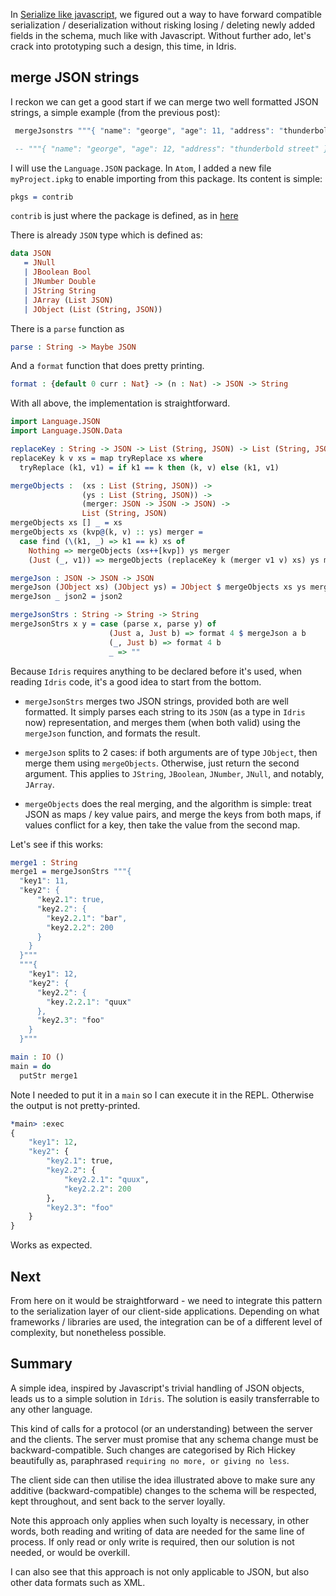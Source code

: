 In [Serialize like javascript](./serialize-like-javascript---the-idea), we figured out a way to have forward compatible serialization / deserialization without risking losing / deleting newly added fields in the schema, much like with Javascript. Without further ado, let's crack into prototyping such a design, this time, in Idris.

## merge JSON strings

I reckon we can get a good start if we can merge two well formatted JSON strings, a simple example (from the previous post):

```idris
 mergeJsonstrs """{ "name": "george", "age": 11, "address": "thunderbold street" }""" """{ "name": "george", "age": 12 }"""

 -- """{ "name": "george", "age": 12, "address": "thunderbold street" }"""
```

I will use the `Language.JSON` package. In `Atom`, I added a new file `myProject.ipkg` to enable importing from this package. Its content is simple:

```idris
pkgs = contrib
```

`contrib` is just where the package is defined, as in [here](https://github.com/idris-lang/Idris-dev/blob/master/libs/contrib/Language/JSON.idr)

There is already `JSON` type which is defined as:

```Idris
data JSON
   = JNull
   | JBoolean Bool
   | JNumber Double
   | JString String
   | JArray (List JSON)
   | JObject (List (String, JSON))
```

There is a `parse` function as
```idris
parse : String -> Maybe JSON
```

And a `format` function that does pretty printing.

```idris
format : {default 0 curr : Nat} -> (n : Nat) -> JSON -> String
```

With all above, the implementation is straightforward.

```idris
import Language.JSON
import Language.JSON.Data

replaceKey : String -> JSON -> List (String, JSON) -> List (String, JSON)
replaceKey k v xs = map tryReplace xs where
  tryReplace (k1, v1) = if k1 == k then (k, v) else (k1, v1)

mergeObjects :  (xs : List (String, JSON)) ->
                (ys : List (String, JSON)) ->
                (merger: JSON -> JSON -> JSON) ->
                List (String, JSON)
mergeObjects xs [] _ = xs
mergeObjects xs (kvp@(k, v) :: ys) merger =
  case find (\(k1, _) => k1 == k) xs of
    Nothing => mergeObjects (xs++[kvp]) ys merger
    (Just (_, v1)) => mergeObjects (replaceKey k (merger v1 v) xs) ys merger

mergeJson : JSON -> JSON -> JSON
mergeJson (JObject xs) (JObject ys) = JObject $ mergeObjects xs ys mergeJson
mergeJson _ json2 = json2

mergeJsonStrs : String -> String -> String
mergeJsonStrs x y = case (parse x, parse y) of
                      (Just a, Just b) => format 4 $ mergeJson a b
                      (_, Just b) => format 4 b
                      _ => ""
```

Because `Idris` requires anything to be declared before it's used, when reading `Idris` code, it's a good idea to start from the bottom.

* `mergeJsonStrs` merges two JSON strings, provided both are well formatted. It simply parses each string to its `JSON` (as a type in `Idris` now) representation, and merges them (when both valid) using the `mergeJson` function, and formats the result.

* `mergeJson` splits to 2 cases: if both arguments are of type `JObject`, then merge them using `mergeObjects`. Otherwise, just return the second argument. This applies to `JString`, `JBoolean`, `JNumber`, `JNull`, and notably, `JArray`.

* `mergeObjects` does the real merging, and the algorithm is simple: treat JSON as maps / key value pairs, and merge the keys from both maps, if values conflict for a key, then take the value from the second map.

Let's see if this works:

```idris
merge1 : String
merge1 = mergeJsonStrs """{
  "key1": 11,
  "key2": {
      "key2.1": true,
      "key2.2": {
        "key2.2.1": "bar",
        "key2.2.2": 200
      }
    }
  }"""
  """{
    "key1": 12,
    "key2": {
      "key2.2": {
        "key.2.2.1": "quux"
      },
      "key2.3": "foo"
    }
  }"""

main : IO ()
main = do
  putStr merge1
```

Note I needed to put it in a `main` so I can execute it in the REPL. Otherwise the output is not pretty-printed.

```Idris
*main> :exec
{
    "key1": 12,
    "key2": {
        "key2.1": true,
        "key2.2": {
            "key2.2.1": "quux",
            "key2.2.2": 200
        },
        "key2.3": "foo"
    }
}
```

Works as expected.

## Next

From here on it would be straightforward - we need to integrate this pattern to the serialization layer of our client-side applications. Depending on what frameworks / libraries are used, the integration can be of a different level of complexity, but nonetheless possible.

## Summary

A simple idea, inspired by Javascript's trivial handling of JSON objects, leads us to a simple solution in `Idris`. The solution is easily transferrable to any other language.

This kind of calls for a protocol (or an understanding) between the server and the clients. The server must promise that any schema change must be backward-compatible. Such changes are categorised by Rich Hickey beautifully as, paraphrased `requiring no more, or giving no less`.

The client side can then utilise the idea illustrated above to make sure any additive (backward-compatible) changes to the schema will be respected, kept throughout, and sent back to the server loyally.

Note this approach only applies when such loyalty is necessary, in other words, both reading and writing of data are needed for the same line of process. If only read or only write is required, then our solution is not needed, or would be overkill.

I can also see that this approach is not only applicable to JSON, but also other data formats such as XML.
